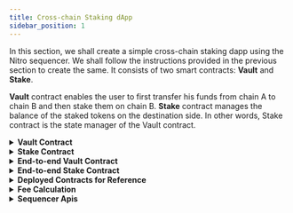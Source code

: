 ```yaml
---
title: Cross-chain Staking dApp
sidebar_position: 1
---
```


In this section, we shall create a simple cross-chain staking dapp using the Nitro sequencer. We shall follow the instructions provided in the previous section to create the same. It consists of two smart contracts: **Vault** and **Stake**.

**Vault** contract enables the user to first transfer his funds from chain A to chain B and then stake them on chain B.
**Stake** contract manages the balance of the staked tokens on the destination side. In other words, Stake contract is the state manager of the Vault contract.


<details>
<summary><b>Vault Contract</b></summary>

#### Installing the dependencies

Install the openzeppelin contracts by running the following command:

`yarn add @openzeppelin/contracts` or `npm install @openzeppelin/contracts`

#### Defining the IStake interface
In a separate folder titled `interfaces`, create an `IStake.sol` file with the following code:
```javascript
pragma solidity ^0.8.0;

interface IStake {
    function stake(
    address user,
    address token,
    uint256 amount
    ) external;
    function unstake(
    address user,
    address token,
    uint256 amount
    ) external;
}

```

#### Instantiating the contract

```javascript
//SPDX-License-Identifier: Unlicense
pragma solidity ^0.8.0;

import "@openzeppelin/contracts/token/ERC20/utils/SafeERC20.sol";
import "@openzeppelin/contracts/access/AccessControl.sol";
import "./interfaces/IStake.sol";

contract Vault is AccessControl {
}
```

Import the `SafeERC20.sol`and `AccessControl.sol` from `@openzeppelin/contracts`and `IStake.sol` into your Vault contract.

For your information:

1. `IStake.sol` is the interface of Stake contract which we need here for defining an instance of staking contract into our Vault contract.
2. `SafeERC20.sol` is the contract we shall use to access various functions of ERC20 tokens.
3. `AccessControl.sol` is the contract we shall use for putting admin controls over certain functions.

#### Creating state variables and the constructor

```javascript
using SafeERC20 for IERC20;
IStake public stakingContract;

address public routerAssetBridgeContract;

mapping(bytes32 => bytes) public ourContractsOnChain;

// iDepositMessage(uint256,bytes32,bytes,address,uint256,uint256,bytes)
bytes4 public constant I_DEPOSIT_MESSAGE_SELECTOR = bytes4(keccak256("iDepositMessage(uint256,bytes32,bytes,address,uint256,uint256,bytes)"));


constructor(address _routerAssetBridgeContract)
{
routerAssetBridgeContract =_routerAssetBridgeContract;
_setupRole(DEFAULT_ADMIN_ROLE, msg.sender);
}

```

1. `stakingContract`: This is the instance of our Stake contract which will manage the state and balance of funds in both kinds of staking: same chain staking as well as cross-chain staking.
2. `routerAssetBridgeContract`: This is the variable created for storing the address of the Nitro contract. We will be calling the Nitro contract to initiate the cross-chain sequenced transfer on the source side. We will also validate if the transaction triggered on the destination side has been made by the Nitro contract only.
3. `ourContractsOnChain` : This is the mapping that stores the address of the Vault contract corresponding to the destination chain ID which can be found [here](../supported-chains-tokens.md). It makes sure that while calling the `iStake` function (explained later), we are putting the correct recipient vault address as per our desired destination chain.
4. `I_DEPOSIT_MESSAGE_SELECTOR` : This is the selector of `iDepositMessage` in Nitro.
5. `constructor`: Create the constructor with the address of the Nitro contract and set that into our state variable. Also give the `DEFAULT_ADMIN_ROLE` to the deployer.


#### Function to set the Staking contract
```javascript
function setStakingContract(address _stakingContract) external onlyRole(DEFAULT_ADMIN_ROLE) {
stakingContract = IStake(_stakingContract);
}
```

Our Vault contract on every chain must know the address of its corresponding Stake contract on the same chain to interact with it whenever a cross-chain request is received by the Vault. To store the address of the Stake contract, we can use the vault contract's `setStakingContract` function.

#### Function to set the Staking contract

```javascript
function setStakingContract(address _stakingContract) external onlyRole(DEFAULT_ADMIN_ROLE)
{
    stakingContract = IStake(_stakingContract);
}
```


Our Vault contract on every chain must know the address of its corresponding Stake contract on same chain to interact with it whenever a cross-chain call is received by Vault. Hence we create a function `setStakingContract` to store the address of Stake Contract on the same chain.

#### Function to store the addresses of Vault contracts deployed on other chains

```javascript
function setContractsOnChain(bytes32 chainIdBytes, address contractAddr) external onlyRole(DEFAULT_ADMIN_ROLE) {
    ourContractsOnChain[chainIdBytes] = toBytes(contractAddr);
}
```

Our Vault contract on every chain must know the addresses of its counterparts on every other chain to enable cross-chain transfers or cross-chain sequenced transfers. Hence we create a function `setContractsOnChain` that updates the mapping `ourContractsOnChain` about which we talked about earlier.

#### Function to approve Stake contract to safely transfer funds from Vault

```javascript
function approve(address token, address spender, uint256 amount) external onlyRole(DEFAULT_ADMIN_ROLE) {
        IERC20(token).approve(spender, amount);
    }
```

Our Vault contract on every chain must know the addresses of its counterparts on other chain sto enable cross-chain transfers or cross-chain sequenced transfers. Therefore, we create a function `setContractsOnChain` that updates the mapping `ourContractsOnChain`.

Below is the helper function to convert the `address` into `bytes`:

```javascript
function toBytes(address addr) internal pure returns (bytes memory b) {
        assembly {
            let m := mload(0x40)
            addr := and(addr, 0xFFFFFFFFFFFFFFFFFFFFFFFFFFFFFFFFFFFFFFFF)
            mstore(add(m, 20), xor(0x140000000000000000000000000000000000000000, addr))
            mstore(0x40, add(m, 52))
            b := m
        }
    }
```

This is just a supporting function. We shall use it as a converter whenever an address has to be passed as a parameter in the form of bytes.

#### Function to approve Stake contract and Nitro contract to safely transfer funds from Vault
```javascript
function approve(address token, address spender, uint256 amount) external onlyRole(DEFAULT_ADMIN_ROLE) {
IERC20(token).approve(spender, amount);
}
```

- Vault contract on every chain must approve the Nitro Contract on same chain so that Nitro is able to transfer funds from the Vault to itself, in order to start the cross-chain transfer process.
- On the destination side, funds are received by the Vault contract whenever a cross-chain transfer is executed and they are directed to Stake contract after which the staked balance against the user is updated. The Vault contract on every chain must approve the Stake contract on the same chain so that the Stake Contract is able to transfer a certain amount of tokens to itself from the Vault.


#### Function that enables cross-chain sequenced transfers

```javascript
function iStake(
bytes32 destChainIdBytes,
address srcToken,
uint256 amount,
uint256 destAmount,
address userAddress
) public payable {
    bytes memory recipientVaultContract = ourContractsOnChain[destChainIdBytes];
    bytes memory message = abi.encode(userAddress);
    bool success;


    (success, ) = routerAssetBridgeContract.call{ value: msg.value }(
    abi.encodeWithSelector(I_DEPOSIT_MESSAGE_SELECTOR,0, destChainIdBytes,recipientVaultContract, srcToken, amount, destAmount, message)
    );


    require(success, "unsuccessful");
}
```
It is the `iStake` function that:
1. Encodes the data that we need on the destination chain whenever a cross-chain request is received. Here we need the recipient or user address to update the staked balance against the user's address on the destination chain.
2. Calls the selector for the `iDepositMessage` function in Nitro as per the data passed in the parameters.



Let us understand the parameters of `iStake` function one by one:

| destChainIdBytes      | Network IDs of the chains in bytes32 format. These can be found [here](../supported-chains-tokens.md).                   |
| --------------- | -------------------------------------------------------------------------------------- |  
| srcToken | Address of the token that has to be transferred from the source chain.                                                                   |
| amount | Decimal-adjusted amount of the token that has to be transferred from the source chain.                                                                   |
| destAmount | Minimum amount of tokens expected to be received by the recipient on the destination chain. This can be achieved by subtracting the forwarder fee from the source chain amount. Refer to the **Fee Calculation** section given at the end of this guide for more details on how to calculate forwarder fee. |
| userAddress    | Recipient or user address to update the staked balance on the destination chain. |

#### Function that receives the cross-chain call and executes the Stake function on the destination chain

```javascript
function handleMessage(
address tokenSent,
uint256 amount,
bytes memory message
) external {
    // Checking if the sender is the router asset bridge contract
    require(
    msg.sender == routerAssetBridgeContract,
    "only nitro"
    );
    IERC20(tokenSent).safeIncreaseAllowance(address(stakingContract), amount );
    // decoding the data we sent from the source chain
    address user = abi.decode(message, (address));
    // calling the stake function
    stakingContract.stake(user, tokenSent, amount);
}
```

It is the `hanldeNitroMessage` function that:

1. Checks that the caller of the function is Nitro only.
2. Increases the allowance for the Stake contract so that the Vault can transfer funds to the Stake contract.
3. Decodes the data that we encoded (recipient address) at the time of initiating the cross-chain transfer.
4. Calls the Stake contract and updates the user’s staked balance.

</details>


<details>
<summary><b>Stake Contract</b></summary>

#### Installing the dependencies

Install the openzeppelin contracts by running the following command:

`yarn add @openzeppelin/contracts` or `npm install @openzeppelin/contracts`

#### Defining the IStake interface
In a separate folder titled `interfaces`, create an `IStake.sol` file with the following code:
```javascript
pragma solidity ^0.8.0;

interface IStake {
    function stake(
    address user,
    address token,
    uint256 amount
    ) external;
    function unstake(
    address user,
    address token,
    uint256 amount
    ) external;
}

```

#### Instantiating the contract

```javascript
//SPDX-License-Identifier: Unlicense
pragma solidity ^0.8.0;

import "@openzeppelin/contracts/token/ERC20/utils/SafeERC20.sol";
import "@openzeppelin/contracts/utils/math/SafeMath.sol";
import "./interfaces/IStake.sol";

contract Stake is IStake {

}
```

Import the `SafeERC20.sol` and `SafeMath.sol` from `@openzeppelin/contracts` and inherit the `IStake.sol` contract into your contract.

For your information:

1. `IStake.sol` is the interface of `Stake` contract which we need here for defining an instance of staking contract.
2. `SafeERC20.sol` is the contract we shall use to access various functions of ERC20 tokens.
3. `SafeMath.sol` is the wrapper contract over Solidity’s arithmetic operations with added overflow checks.

#### Creating state variables and the constructor

```javascript
using SafeERC20 for IERC20;
using SafeMath for uint256;
address public immutable vault;
// user address => token address => staked amount
mapping(address => mapping(address => uint256)) public stakedBalance;
constructor(address _vault) {
vault 
```

1. `vault`: This is the address of your Vault contract on the same chain.
2. `stakedBalance` : This is the mapping that stores the amount staked corresponding to the user and token address.
3. `constructor` : Create the constructor with the address of the Vault contract and store it in the state variable `vault`.

#### Adding modifier onlyVault()
```javascript
modifier onlyVault() {
require(msg.sender == vault, "Only Vault");
_;
}

```

We will add this modifier to our main functions `stake` and `unstake` to ensure that only the Vault contract can interact with the Stake contract. 

#### Adding functions to Stake and Unstake

```javascript
function stake(
    address user,
    address token,
    uint256 amount
    ) external override onlyVault {
    uint256 balanceBefore = IERC20(token).balanceOf(address(this));
    IERC20(token).safeTransferFrom(msg.sender, address(this), amount);
    uint256 balanceAfter = IERC20(token).balanceOf(address(this));
    uint256 _amount = balanceAfter.sub(balanceBefore, "No amount received");
    stakedBalance[user][token] += _amount;
}
```

This function:
1. Checks the balance of tokens before transferring them to itself from the Vault.
2. Transfers the tokens to itself.
3. Checks the balance of the token after transferring them.
4. Calculates the amount actually staked.
5. Updates the staked balance for the user.


```javascript
function unstake(
    address user,
    address token,
    uint256 amount
    ) external override onlyVault {
    stakedBalance[user][token] = stakedBalance[user][token].sub(
    amount,
    "User balance too low"
    );
    IERC20(token).safeTransfer(user, amount);
}
```
This function checks the staked balance of the user, subtracts the amount that the user wants to unstake from it and transfers that amount of tokens back to the user.


</details>


<details>
<summary><b> End-to-end Vault Contract</b></summary>

```javascript
// SPDX-License-Identifier: UNLICENSED
pragma solidity ^0.8.0;
import "@openzeppelin/contracts/token/ERC20/utils/SafeERC20.sol";
import "@openzeppelin/contracts/access/AccessControl.sol";
import "./IStake.sol";
contract Vault is AccessControl {
using SafeERC20 for IERC20;
IStake public stakingContract;
address public routerAssetBridgeContract;
mapping(bytes32 => bytes) public ourContractsOnChain;
// iDepositMessage(uint256,bytes32,bytes,address,uint256,uint256,bytes)

bytes4 public constant I_DEPOSIT_MESSAGE_SELECTOR = bytes4(keccak256("iDepositMessage(uint256,bytes32,bytes,address,uint256,uint256,bytes)"));

constructor(address _routerAssetBridgeContract) {
    routerAssetBridgeContract = _routerAssetBridgeContract;
    _setupRole(DEFAULT_ADMIN_ROLE, msg.sender);
}

function setStakingContract(address _stakingContract)
external
onlyRole(DEFAULT_ADMIN_ROLE) {
    stakingContract = IStake(_stakingContract);
}

function setContractsOnChain(
bytes32 chainIdBytes, 
address contractAddr
) external onlyRole(DEFAULT_ADMIN_ROLE) {
    ourContractsOnChain[chainIdBytes] = toBytes(contractAddr);
}

function stake(uint256 _amount, address _token) external {
    IERC20(_token).safeTransferFrom(msg.sender, address(this), _amount);
    stakingContract.stake(msg.sender, _token, _amount);
}

function unstake(uint256 _amount, address _token) external {
    stakingContract.unstake(msg.sender, _token, _amount);
}

function iStake(
bytes32 destChainIdBytes,
address srcToken,
uint256 amount,
uint256 destAmount,
address userAddress
) public payable {
    bytes memory recipientVaultContract = ourContractsOnChain[destChainIdBytes];
    bytes memory message = abi.encode(userAddress);
    bool success;
    (success, ) = routerAssetBridgeContract.call{ value: msg.value }(
    abi.encodeWithSelector(I_DEPOSIT_MESSAGE_SELECTOR,0, destChainIdBytes,recipientVaultContract, srcToken, amount, destAmount, message)
    );
    require(success, "unsuccessful");
}


function handleMessage(
address tokenSent,
uint256 amount,
bytes memory message
) external {
    // Checking if the sender is the routerAssetBridgeContract contract
    require(
    msg.sender == routerAssetBridgeContract,
    "only routerAssetBridgeContract"
    );

    IERC20(tokenSent).safeIncreaseAllowance(address(stakingContract), amount );
    // decoding the data we sent from the source chain
    address user = abi.decode(message, (address));
    // calling the stake function
    stakingContract.stake(user, tokenSent, amount);
}

function approve(address token, address spender, uint256 amount) external onlyRole(DEFAULT_ADMIN_ROLE) {
    IERC20(token).approve(spender, amount);
}

function toBytes(address addr) public pure returns (bytes memory b) {
    assembly {
        let m := mload(0x40)
        addr := and(addr, 0xFFFFFFFFFFFFFFFFFFFFFFFFFFFFFFFFFFFFFFFF)
        mstore(add(m, 20), xor(0x140000000000000000000000000000000000000000, addr))
        mstore(0x40, add(m, 52))
        b := m
    }
}

}

```

</details>

<details>
<summary><b>End-to-end Stake Contract</b></summary>

```javascript
// SPDX-License-Identifier: UNLICENSED
pragma solidity ^0.8.0;
import "@openzeppelin/contracts/token/ERC20/utils/SafeERC20.sol";
import "@openzeppelin/contracts/utils/math/SafeMath.sol";
import "./IStake.sol";
contract Stake is IStake {
using SafeERC20 for IERC20;
using SafeMath for uint256;
address public immutable vault;
// user address => token address => staked amount
mapping(address => mapping(address => uint256)) public stakedBalance;
constructor(address _vault) {
vault = _vault;
}
modifier onlyVault() {
    require(msg.sender == vault, "Only Vault");
_;
}
function stake(
address user,
address token,
uint256 amount
) external override onlyVault {
    uint256 balanceBefore = IERC20(token).balanceOf(address(this));
    IERC20(token).safeTransferFrom(msg.sender, address(this), amount);
    uint256 balanceAfter = IERC20(token).balanceOf(address(this));
    uint256 _amount = balanceAfter.sub(balanceBefore, "No amount received");
    stakedBalance[user][token] += _amount;
}


function unstake(
address user,
address token,
uint256 amount
) external override onlyVault {
    stakedBalance[user][token] = stakedBalance[user][token].sub(
    amount,
    "User balance too low"
    );
    IERC20(token).safeTransfer(user, amount);
}
}
```

</details>

<details>
<summary><b>Deployed Contracts for Reference</b></summary>

**Polygon Mumbai Testnet**

<u>Vault</u>

[0x8301831f9dA121A83E2f1b61f23bD4C36EBA2298](https://mumbai.polygonscan.com/address/0x8301831f9dA121A83E2f1b61f23bD4C36EBA2298)

<u>Stake</u>

[0xd1De48fbe9b0248535c7D69b0c3209E48B5378F5](https://mumbai.polygonscan.com/address/0xd1De48fbe9b0248535c7D69b0c3209E48B5378F5)

**Avalanche Fuji Testnet**

<u>Vault</u>

[0xc3b7B28e1b9B43ebe130E3748e8843525C1c8315](https://testnet.snowtrace.io/address/0xc3b7B28e1b9B43ebe130E3748e8843525C1c8315)

<u>Stake</u>

[0x5060eF48Ad8d135fbb37966f5F77C6b5Dca2e62f](https://testnet.snowtrace.io/address/0x5060eF48Ad8d135fbb37966f5F77C6b5Dca2e62f)

</details>

<details>
<summary><b>Fee Calculation</b></summary>

The fee for using Nitro sequencer has two components: 
- **Transfer/Forwarder Fee**: The fee for transferring tokens from one chain to another. Users can use this [API](https://api.trustless-voyager.alpha.routerprotocol.com/api#/Fees/FeeController_getFeesForChainInTokenTerms) to estimate the fee by putting in the destination chain ID, address of the token on the destination chain, token amount, and token decimals. There is another boolean value `checkLiquidity`:
    -  If marked as TRUE, the API gives the list of all the forwarders which have enough liquidity (along with the fee they would charge in terms of the token desired) against the amount requested by the user for the token.
    - If marked as FALSE, the API gives the list of all the forwarders whether or not they have enough liquidity to take up the transaction.

- **Additional Fee**: This is the gas fee for executing the message upon receiving the tokens on the destination chain. For this, two things are needed:
    1. Gas limit required for execution of the request on the destination chain. This can be calculated using tools like hardhat-gas-reporter.
    2. Gas price with which to execute the request on the destination chain. This can be calculated using the RPC of the destination chain.
    ```javascript
    // using ethers.js
    const gasPrice = await provider.getGasPrice();

    // using web3.js
    const gasPrice = web3.eth.getGasPrice().then((result) => {
    console.log(web3.utils.fromWei(result, 'ether'));
    });
    ```

Let’s say the gas limit required to execute the message on Mumbai (destination chain) is 200000 units, the gas price is 26 GWEI, then:

```math
total_gas_fee = {(200000 * 26 * (10^9)) / (10^18)} wMATIC = 0.0052 wMATIC
```

<!-- Let's suppose the user is transferring 100 USDC from the source chain to the destination chain, the user should put the `destAmount` as the following:

```math
destAmount = 100 - forwarder fee - total_gas_fee
``` -->


</details>


<details>
<summary><b>Sequencer Apis</b></summary>

You can use sequencer api to trigger a cross-chain transaction with some custom instruction.

Sample code is provided here - 
```ts
import { ethers } from 'ethers'

const PATH_FINDER_API_URL = "https://api.pf.testnet.routerprotocol.com/api"

const getQuote = async () => {
    const params = {
        'fromTokenAddress': '0x22bAA8b6cdd31a0C5D1035d6e72043f4Ce6aF054',
        'toTokenAddress': '0xb452b513552aa0B57c4b1C9372eFEa78024e5936',
        'amount': '10000000000000000000', // source amount
        'fromTokenChainId': "80001", // Mumbai
        'toTokenChainId': "43113", // Fuji
        'partnerId': 0, // (Optional) - For any partnership, get your unique partner id by contacting us on Telegram or emailing us at contact@routerprotocol.com
    }

    const endpoint = "v2/sequencer-quote"
    const quoteUrl = `${PATH_FINDER_API_URL}/${endpoint}`

    console.log(quoteUrl)

    try {
        const res = await axios.get(quoteUrl, { params })
        return res.data;
    } catch (e) {
        console.error(`Fetching quote data from pathfinder: ${e}`)
    }    
}

const getTransaction = async (params, quoteData) => {
    const endpoint = "v2/sequencer-transaction"
    const txDataUrl = `${PATH_FINDER_API_URL}/${endpoint}`

    console.log(txDataUrl)

    try {
        const res = await axios.post(txDataUrl, {
            ...quoteData,
            slippageTolerance: 0.5,
            senderAddress: "<sender-address>",
            receiverAddress: "<receiver-address>",
            contractMessage: "<contract-message or instruction>",
            contractAddress: "<dest-contract-address>",
            refundAddress: "<refund-address>"
        })
        return res.data;
    } catch (e) {
        console.error(`Fetching tx data from pathfinder: ${e}`)
    }    
}
    
const main = async () => {
    
    // setting up a signer
    const provider = new ethers.providers.JsonRpcProvider("https://rpc.ankr.com/polygon_mumbai", 80001);
    // use provider.getSigner() method to get a signer if you're using this for a UI
    const wallet = new ethers.Wallet("YOUR_PRIVATE_KEY", provider)

    // 1. get quote
    const quoteData = getQuote();

    // 2. give allowance if required
    const allowanceTo = quoteData.allowanceTo;
    
    // 3. get transaction data
    const txResponse = await getTransaction(quoteData);

    // sending the transaction using the data given by the pathfinder
    const tx = await wallet.sendTransaction(txResponse.txn)
    try {
        await tx.wait();
        console.log(`Transaction mined successfully: ${tx.hash}`)
    }
    catch (error) {
        console.log(`Transaction failed with error: ${error}`)
    }
}

main()

```


</details>